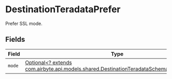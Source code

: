 # DestinationTeradataPrefer

Prefer SSL mode.


## Fields

| Field                                                                                                                                                   | Type                                                                                                                                                    | Required                                                                                                                                                | Description                                                                                                                                             |
| ------------------------------------------------------------------------------------------------------------------------------------------------------- | ------------------------------------------------------------------------------------------------------------------------------------------------------- | ------------------------------------------------------------------------------------------------------------------------------------------------------- | ------------------------------------------------------------------------------------------------------------------------------------------------------- |
| `mode`                                                                                                                                                  | [Optional<? extends com.airbyte.api.models.shared.DestinationTeradataSchemasSslModeMode>](../../models/shared/DestinationTeradataSchemasSslModeMode.md) | :heavy_minus_sign:                                                                                                                                      | N/A                                                                                                                                                     |